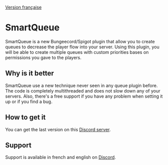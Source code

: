 [Version française](https://github.com/Swisscypher/smartqueue-api/blob/master/README-FR.md)

# SmartQueue
SmartQueue is a new Bungeecord/Spigot plugin that allow you to create queues to decrease the player flow into your server. Using this plugin, you will be able to create multiple queues with custom priorities bases on permissions you gave to the players.

## Why is it better
SmartQueue use a new technique never seen in any queue plugin before. The code is completely multithreaded and does not slow down any of your servers.
Also, there's a free support if you have any problem when setting it up or if you find a bug.

## How to get it
You can get the last version on this [Discord server](https://discord.gg/BYWrPX7erx).

## Support
Support is available in french and english on [Discord](https://discord.gg/BYWrPX7erx).
